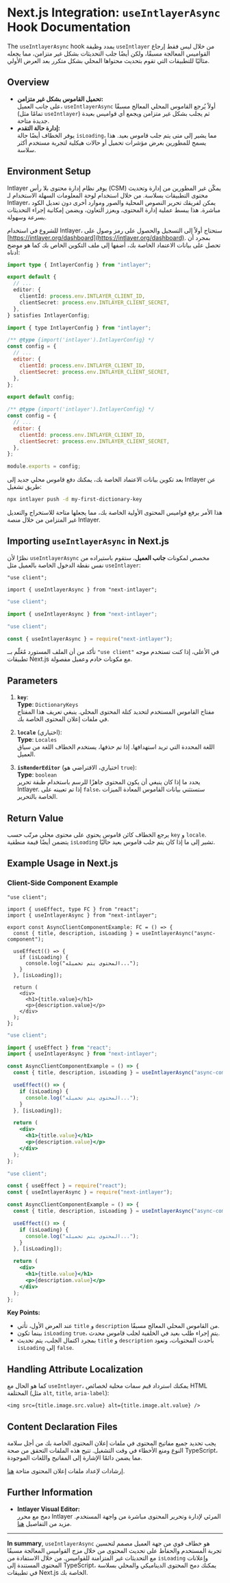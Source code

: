 # Next.js Integration: `useIntlayerAsync` Hook Documentation

The `useIntlayerAsync` hook يمدد وظيفة `useIntlayer` من خلال ليس فقط إرجاع القواميس المعالجة مسبقًا، ولكن أيضًا جلب التحديثات بشكل غير متزامن، مما يجعله مثاليًا للتطبيقات التي تقوم بتحديث محتواها المحلي بشكل متكرر بعد العرض الأولي.

## Overview

- **تحميل القاموس بشكل غير متزامن:**  
  على جانب العميل، `useIntlayerAsync` أولاً يُرجع القاموس المحلي المعالج مسبقًا (تمامًا مثل `useIntlayer`) ثم يجلب بشكل غير متزامن ويجمع أي قواميس بعيدة جديدة متاحة.
- **إدارة حالة التقدم:**  
  يوفر الخطاف أيضًا حالة `isLoading`، مما يشير إلى متى يتم جلب قاموس بعيد. هذا يسمح للمطورين بعرض مؤشرات تحميل أو حالات هيكلية لتجربة مستخدم أكثر سلاسة.

## Environment Setup

Intlayer يوفر نظام إدارة محتوى بلا رأس (CSM) يمكّن غير المطورين من إدارة وتحديث محتوى التطبيقات بسلاسة. من خلال استخدام لوحة المعلومات السهلة الاستخدام لـ Intlayer، يمكن لفريقك تحرير النصوص المحلية والصور وموارد أخرى دون تعديل الكود مباشرة. هذا يبسط عملية إدارة المحتوى، ويعزز التعاون، ويضمن إمكانية إجراء التحديثات بسرعة وسهولة.

للشروع في استخدام Intlayer، ستحتاج أولاً إلى التسجيل والحصول على رمز وصول على [https://intlayer.org/dashboard](https://intlayer.org/dashboard). بمجرد أن تحصل على بيانات الاعتماد الخاصة بك، أضفها إلى ملف التكوين الخاص بك كما هو موضح أدناه:

```typescript fileName="intlayer.config.ts" codeFormat="typescript"
import type { IntlayerConfig } from "intlayer";

export default {
  // ...
  editor: {
    clientId: process.env.INTLAYER_CLIENT_ID,
    clientSecret: process.env.INTLAYER_CLIENT_SECRET,
  },
} satisfies IntlayerConfig;
```

```javascript fileName="intlayer.config.mjs" codeFormat="esm"
import { type IntlayerConfig } from "intlayer";

/** @type {import('intlayer').IntlayerConfig} */
const config = {
  // ...
  editor: {
    clientId: process.env.INTLAYER_CLIENT_ID,
    clientSecret: process.env.INTLAYER_CLIENT_SECRET,
  },
};

export default config;
```

```javascript fileName="intlayer.config.cjs" codeFormat="commonjs"
/** @type {import('intlayer').IntlayerConfig} */
const config = {
  // ...
  editor: {
    clientId: process.env.INTLAYER_CLIENT_ID,
    clientSecret: process.env.INTLAYER_CLIENT_SECRET,
  },
};

module.exports = config;
```

بعد تكوين بيانات الاعتماد الخاصة بك، يمكنك دفع قاموس محلي جديد إلى Intlayer عن طريق تشغيل:

```bash
npx intlayer push -d my-first-dictionary-key
```

هذا الأمر يرفع قواميس المحتوى الأولية الخاصة بك، مما يجعلها متاحة للاستخراج والتعديل غير المتزامن من خلال منصة Intlayer.

## Importing `useIntlayerAsync` in Next.js

نظرًا لأن `useIntlayerAsync` مخصص لمكونات **جانب العميل**، ستقوم باستيراده من نفس نقطة الدخول الخاصة بالعميل مثل `useIntlayer`:

```tsx codeFormat="typescript"
"use client";

import { useIntlayerAsync } from "next-intlayer";
```

```javascript codeFormat="esm"
"use client";

import { useIntlayerAsync } from "next-intlayer";
```

```javascript codeFormat="commonjs"
"use client";

const { useIntlayerAsync } = require("next-intlayer");
```

تأكد من أن الملف المستورد مُعَلّم بــ `"use client"` في الأعلى، إذا كنت تستخدم موجه تطبيقات Next.js مع مكونات خادم وعميل مفصولة.

## Parameters

1. **`key`**:  
   **Type**: `DictionaryKeys`  
   مفتاح القاموس المستخدم لتحديد كتلة المحتوى المحلي. ينبغي تعريف هذا المفتاح في ملفات إعلان المحتوى الخاصة بك.

2. **`locale`** (اختياري):  
   **Type**: `Locales`  
   اللغة المحددة التي تريد استهدافها. إذا تم حذفها، يستخدم الخطاف اللغة من سياق العميل.

3. **`isRenderEditor`** (اختياري، الافتراضي هو `true`):  
   **Type**: `boolean`  
   يحدد ما إذا كان ينبغي أن يكون المحتوى جاهزًا للرسم باستخدام طبقة تحرير Intlayer. إذا تم تعيينه على `false`، ستستثني بيانات القاموس المعادة الميزات الخاصة بالتحرير.

## Return Value

يرجع الخطاف كائن قاموس يحتوي على محتوى محلي مرتّب حسب `key` و `locale`. يتضمن أيضًا قيمة منطقية `isLoading` تشير إلى ما إذا كان يتم جلب قاموس بعيد حاليًا.

## Example Usage in Next.js

### Client-Side Component Example

```tsx fileName="src/components/AsyncClientComponentExample.tsx" codeFormat="typescript"
"use client";

import { useEffect, type FC } from "react";
import { useIntlayerAsync } from "next-intlayer";

export const AsyncClientComponentExample: FC = () => {
  const { title, description, isLoading } = useIntlayerAsync("async-component");

  useEffect(() => {
    if (isLoading) {
      console.log("المحتوى يتم تحميله...");
    }
  }, [isLoading]);

  return (
    <div>
      <h1>{title.value}</h1>
      <p>{description.value}</p>
    </div>
  );
};
```

```jsx fileName="src/components/AsyncClientComponentExample.mjx" codeFormat="esm"
"use client";

import { useEffect } from "react";
import { useIntlayerAsync } from "next-intlayer";

const AsyncClientComponentExample = () => {
  const { title, description, isLoading } = useIntlayerAsync("async-component");

  useEffect(() => {
    if (isLoading) {
      console.log("المحتوى يتم تحميله...");
    }
  }, [isLoading]);

  return (
    <div>
      <h1>{title.value}</h1>
      <p>{description.value}</p>
    </div>
  );
};
```

```jsx fileName="src/components/AsyncClientComponentExample.csx" codeFormat="commonjs"
"use client";

const { useEffect } = require("react");
const { useIntlayerAsync } = require("next-intlayer");

const AsyncClientComponentExample = () => {
  const { title, description, isLoading } = useIntlayerAsync("async-component");

  useEffect(() => {
    if (isLoading) {
      console.log("المحتوى يتم تحميله...");
    }
  }, [isLoading]);

  return (
    <div>
      <h1>{title.value}</h1>
      <p>{description.value}</p>
    </div>
  );
};
```

**Key Points:**

- عند العرض الأول، تأتي `title` و `description` من القاموس المحلي المعالج مسبقًا.
- بينما تكون `isLoading` `true`، يتم إجراء طلب بعيد في الخلفية لجلب قاموس محدث.
- بمجرد اكتمال الجلب، يتم تحديث `title` و `description` بأحدث المحتويات، وتعود `isLoading` إلى `false`.

## Handling Attribute Localization

كما هو الحال مع `useIntlayer`، يمكنك استرداد قيم سمات محلية لخصائص HTML المختلفة (مثل `alt`, `title`, `aria-label`):

```tsx
<img src={title.image.src.value} alt={title.image.alt.value} />
```

## Content Declaration Files

يجب تحديد جميع مفاتيح المحتوى في ملفات إعلان المحتوى الخاصة بك من أجل سلامة النوع ومنع الأخطاء في وقت التشغيل. تتيح هذه الملفات التحقق من صحة TypeScript، مما يضمن دائمًا الإشارة إلى المفاتيح واللغات الموجودة.

إرشادات لإعداد ملفات إعلان المحتوى متاحة [هنا](https://github.com/aymericzip/intlayer/blob/main/docs/ar/content_declaration/get_started.md).

## Further Information

- **Intlayer Visual Editor:**  
  دمج مع محرر Intlayer المرئي لإدارة وتحرير المحتوى مباشرة من واجهة المستخدم. مزيد من التفاصيل [هنا](https://github.com/aymericzip/intlayer/blob/main/docs/ar/intlayer_editor.md).

---

**In summary**, `useIntlayerAsync` هو خطاف قوي من جهة العميل مصمم لتحسين تجربة المستخدم والحفاظ على تحديث المحتوى من خلال مزج القواميس المعالجة مسبقًا مع التحديثات غير المتزامنة للقواميس. من خلال الاستفادة من `isLoading` وإعلانات المحتوى المستندة إلى TypeScript، يمكنك دمج المحتوى الديناميكي والمحلي بسلاسة في تطبيقات Next.js الخاصة بك.
